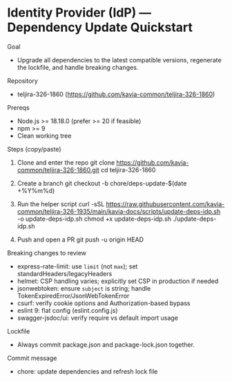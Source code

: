 # Identity Provider (IdP) — Dependency Update Quickstart

Goal
- Upgrade all dependencies to the latest compatible versions, regenerate the lockfile, and handle breaking changes.

Repository
- teljira-326-1860 (https://github.com/kavia-common/teljira-326-1860)

Prereqs
- Node.js >= 18.18.0 (prefer >= 20 if feasible)
- npm >= 9
- Clean working tree

Steps (copy/paste)

1) Clone and enter the repo
   git clone https://github.com/kavia-common/teljira-326-1860.git
   cd teljira-326-1860

2) Create a branch
   git checkout -b chore/deps-update-$(date +%Y%m%d)

3) Run the helper script
   curl -sSL https://raw.githubusercontent.com/kavia-common/teljira-326-1935/main/kavia-docs/scripts/update-deps-idp.sh -o update-deps-idp.sh
   chmod +x update-deps-idp.sh
   ./update-deps-idp.sh

4) Push and open a PR
   git push -u origin HEAD

Breaking changes to review
- express-rate-limit: use `limit` (not `max`); set standardHeaders/legacyHeaders
- helmet: CSP handling varies; explicitly set CSP in production if needed
- jsonwebtoken: ensure `subject` is string; handle TokenExpiredError/JsonWebTokenError
- csurf: verify cookie options and Authorization-based bypass
- eslint 9: flat config (eslint.config.js)
- swagger-jsdoc/ui: verify require vs default import usage

Lockfile
- Always commit package.json and package-lock.json together.

Commit message
- chore: update dependencies and refresh lock file

